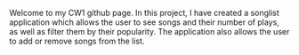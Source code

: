 Welcome to my CW1 github page. 
In this project, I have created a songlist application which allows the user to see songs and their number of plays, as well as filter them by their popularity.
The application also allows the user to add or remove songs from the list.
